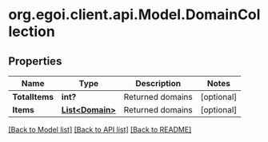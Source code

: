 # org.egoi.client.api.Model.DomainCollection
## Properties

Name | Type | Description | Notes
------------ | ------------- | ------------- | -------------
**TotalItems** | **int?** | Returned domains | [optional] 
**Items** | [**List&lt;Domain&gt;**](Domain.md) | Returned domains | [optional] 

[[Back to Model list]](../README.md#documentation-for-models) [[Back to API list]](../README.md#documentation-for-api-endpoints) [[Back to README]](../README.md)

